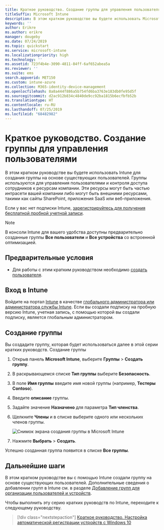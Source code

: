```yaml
---
title: Краткое руководство. Создание группы для управления пользователями
titleSuffix: Microsoft Intune
description: В этом кратком руководстве вы будете использовать Microsoft Intune для создания группы на основе существующих пользователей.
keywords: ''
author: Erikre
ms.author: erikre
manager: dougeby
ms.date: 07/24/2019
ms.topic: quickstart
ms.service: microsoft-intune
ms.localizationpriority: high
ms.technology: ''
ms.assetid: 723f4b4e-3090-4811-84ff-6af652abea5a
ms.reviewer: ''
ms.suite: ems
search.appverid: MET150
ms.custom: intune-azure
ms.collection: M365-identity-device-management
ms.openlocfilehash: 8a8a444f886a5b754fd6ba3763e183db0fe95d5f
ms.sourcegitcommit: d2ac912b834c4840de9cc92ba1815b6ecfbfb52b
ms.translationtype: HT
ms.contentlocale: ru-RU
ms.lasthandoff: 07/25/2019
ms.locfileid: "68482982"
---
```

# <a name="quickstart-create-a-group-to-manage-users"></a>Краткое руководство. Создание группы для управления пользователями

В этом кратком руководстве вы будете использовать Intune для создания группы на основе существующих пользователей. Группы используются для управления пользователями и контроля доступа сотрудников к ресурсам компании. Эти ресурсы могут быть частью интрасети вашей компании либо могут быть внешними ресурсами, такими как сайты SharePoint, приложения SaaS или веб-приложения.

Если у вас нет подписки Intune, [зарегистрируйтесь для получения бесплатной пробной учетной записи](free-trial-sign-up.md).

>[!NOTE]
>В консоли Intune для вашего удобства доступны предварительно созданные группы **Все пользователи** и **Все устройства** со встроенной оптимизацией.

## <a name="prerequisites"></a>Предварительные условия

- Для работы с этим кратким руководством необходимо [создать пользователя](quickstart-create-user.md).

## <a name="sign-in-to-intune"></a>Вход в Intune

Войдите на портал [Intune](https://aka.ms/intuneportal) в качестве [глобального администратора или администратора службы Intune](users-add.md#types-of-administrators). Если вы создали подписку на пробную версию Intune, учетная запись, с помощью которой вы создали подписку, является глобальным администратором.

## <a name="create-a-group"></a>Создание группы

Вы создадите группу, которая будет использоваться далее в этой серии кратких руководств. Создание группы

1. Открыв панель **Microsoft Intune**, выберите **Группы**  >  **Создать группу**.
2. В раскрывающемся списке **Тип группы** выберите **Безопасность**.
3. В поле **Имя группы** введите имя новой группы (например, **Тестеры Contoso**).
4. Введите **описание** группы.
5. Задайте значение **Назначено** для параметра **Тип членства**. 
6. Щелкните **Члены** и в списке выберите одного или нескольких членов группы.

    ![Снимок экрана создания группы в Microsoft Intune](./media/quickstart-use-groups-01.png)

7. Нажмите **Выбрать** > **Создать**.

Успешно созданная группа появится в списке **Все группы**. 

## <a name="next-steps"></a>Дальнейшие шаги

В этом кратком руководстве вы с помощью Intune создали группу на основе существующих пользователей. Дополнительные сведения о добавлении групп в Intune см. в разделе [Добавление групп для организации пользователей и устройств](groups-add.md).

Чтобы выполнить эту серию кратких руководств по Intune, переходите к следующему руководству.

> [!div class="nextstepaction"]
> [Краткое руководство. Настройка автоматической регистрации устройств с Windows 10](quickstart-setup-auto-enrollment.md)
